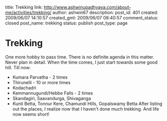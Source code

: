 title: Trekking
link: http://www.ashwinupadhyaya.com/about-me/activities/trekking/
author: ashwin67
description: 
post_id: 401
created: 2009/06/07 14:10:57
created_gmt: 2009/06/07 08:40:57
comment_status: closed
post_name: trekking
status: publish
post_type: page

# Trekking

One more hobby to pass time. There is no definite agenda in this matter. Never plan in detail. When the time comes, I just start towards some good hill. Till now: 

  * Kumara Parvatha - 2 times
  * Thirunelli - 10 or more times
  * Kodachadri
  * Kemmannugundi/Hebbe Falls - 2 times
  * Skandagiri, Saavandurga, Shivaganga
  * Kunti Betta, Tonnur Kere, Chamundi Hills, Gopalswamy Betta
After listing out the places, I realize now that I haven't done much trekking. And life now seems short!